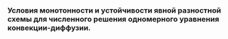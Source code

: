 ### Условия монотонности и устойчивости явной разностной схемы для численного решения одномерного уравнения конвекции-диффузии.

